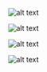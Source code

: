 ![alt text](https://cdn.discordapp.com/attachments/547880755813154837/1005891062696517742/2022-08-07_13_30_41-Window.png)

![alt text](https://cdn.discordapp.com/attachments/398583431321223169/1176097068310331412/image.png)

![alt text](https://cdn.discordapp.com/attachments/398583431321223169/1176097563238219806/image.png)

![alt text](https://cdn.discordapp.com/attachments/398583431321223169/1176098033189007411/image.png)